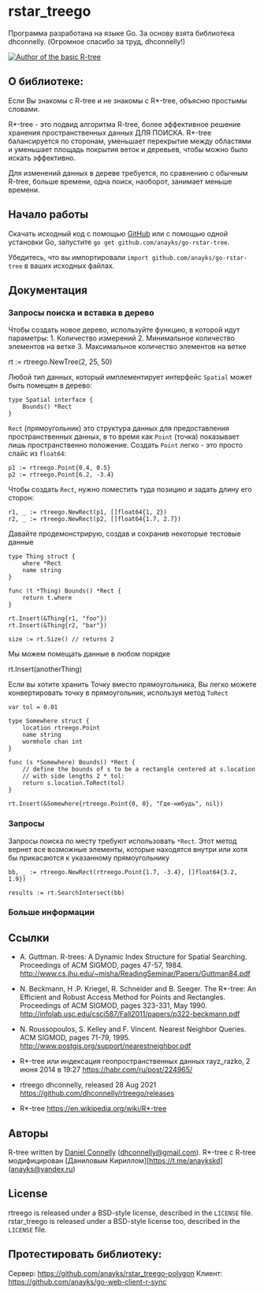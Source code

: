 rstar_treego
=======

Программа разработана на языке Go.
За основу взята библиотека dhconnelly. 
(Огромное спасибо за труд, dhconnelly!)

[![Author of the basic R-tree](github.com/dhconnelly/)](https://github.com/dhconnelly/)

О библиотеке:
-----

Если Вы знакомы с R-tree и не знакомы с R*-tree, объясню простымы словами.

R*-tree - это подвид алгоритма R-tree, более эффективное решение 
хранения пространственных данных ДЛЯ ПОИСКА. R*-tree балансируется по
сторонам, уменьшает перекрытие между областями и уменьшает площадь
покрытия веток и деревьев, чтобы можно было искать эффективно.

Для изменений данных в дереве требуется, по сравнению с обычным R-tree, 
больше времени, одна поиск, наоборот, занимает меньше времени.

Начало работы
---------------

Скачать исходный код с помощью [GitHub](https://github.com/anayks/go-rstar-tree) или
с помощью одной установки Go, запустите `go get github.com/anayks/go-rstar-tree`.

Убедитесь, что вы импортировали `import github.com/anayks/go-rstar-tree` в ваших исходных файлах.

Документация
-------------

### Запросы поиска и вставка в дерево

Чтобы создать новое дерево, используйте функцию, в которой идут параметры:
	1. Количество измерений
	2. Минимальное количество элементов на ветке
	3. Максимальное количество элементов на ветке

  rt := rtreego.NewTree(2, 25, 50)

Любой тип данных, который имплементирует интерфейс `Spatial` может быть помещен в дерево:

	type Spatial interface {
		Bounds() *Rect
	}

`Rect` (прямоугольник) это структура данных для предоставления пространственных данных, 
в то время как `Point` (точка) показывает лишь пространственно положение. 
Создать `Point` легко - это просто слайс из `float64`:

	p1 := rtreego.Point{0.4, 0.5}
	p2 := rtreego.Point{6.2, -3.4}

Чтобы создать `Rect`, нужно поместить туда позицию и задать длину его сторон:

	r1, _ := rtreego.NewRect(p1, []float64{1, 2})
	r2, _ := rtreego.NewRect(p2, []float64{1.7, 2.7})

Давайте продемонстрирую, создав и сохранив некоторые тестовые данные

	type Thing struct {
		where *Rect
		name string
	}

	func (t *Thing) Bounds() *Rect {
		return t.where
	}

	rt.Insert(&Thing{r1, "foo"})
	rt.Insert(&Thing{r2, "bar"})

	size := rt.Size() // returns 2

Мы можем помещать данные в любом порядке

  rt.Insert(anotherThing)

Если вы хотите хранить Точку вместо прямоугольника, Вы легко можете
конвертировать точку в прямоугольник, используя метод `ToRect`

	var tol = 0.01

	type Somewhere struct {
		location rtreego.Point
		name string
		wormhole chan int
	}

	func (s *Somewhere) Bounds() *Rect {
		// define the bounds of s to be a rectangle centered at s.location
		// with side lengths 2 * tol:
		return s.location.ToRect(tol)
	}

	rt.Insert(&Somewhere{rtreego.Point{0, 0}, "Где-нибудь", nil})

### Запросы

Запросы поиска по месту требуют использовать `*Rect`. Этот метод вернет
все возможные элементы, которые находятся внутри или хотя бы прикасаются
к указанному прямоугольнику

	bb, _ := rtreego.NewRect(rtreego.Point{1.7, -3.4}, []float64{3.2, 1.9})

	results := rt.SearchIntersect(bb)

### Больше информации

Ссылки
----------

- A. Guttman.  R-trees: A Dynamic Index Structure for Spatial Searching.
  Proceedings of ACM SIGMOD, pages 47-57, 1984.
  http://www.cs.jhu.edu/~misha/ReadingSeminar/Papers/Guttman84.pdf

- N. Beckmann, H .P. Kriegel, R. Schneider and B. Seeger.  The R*-tree: An
  Efficient and Robust Access Method for Points and Rectangles.  Proceedings
  of ACM SIGMOD, pages 323-331, May 1990.
  http://infolab.usc.edu/csci587/Fall2011/papers/p322-beckmann.pdf

- N. Roussopoulos, S. Kelley and F. Vincent.  Nearest Neighbor Queries.  ACM
  SIGMOD, pages 71-79, 1995.
  http://www.postgis.org/support/nearestneighbor.pdf

- R*-tree или индексация геопространственных данных
	rayz_razko, 2 июня 2014 в 19:27
	https://habr.com/ru/post/224965/

- rtreego
	dhconnelly, released 28 Aug 2021
	https://github.com/dhconnelly/rtreego/releases

- R*-tree
	https://en.wikipedia.org/wiki/R*-tree

Авторы
------

R-tree written by [Daniel Connelly](http://dhconnelly.com) (<dhconnelly@gmail.com>).
R*-tree с R-tree модифицирован [Даниловым Кириллом][https://t.me/anaykskd] (<anayks@yandex.ru>)

License
-------

rtreego is released under a BSD-style license, described in the `LICENSE` file.
rstar_treego is released under a BSD-style license too, described in the `LICENSE` file.

Протестировать библиотеку:
------------------------------
Сервер: https://github.com/anayks/rstar_treego-polygon
Клиент: https://github.com/anayks/go-web-client-r-sync
